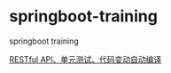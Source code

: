 # springboot-training
springboot training




[RESTful API、单元测试、代码变动自动编译](https://github.com/zhangrgit/springboot-training/tree/master/chapter1 "chapter1")
